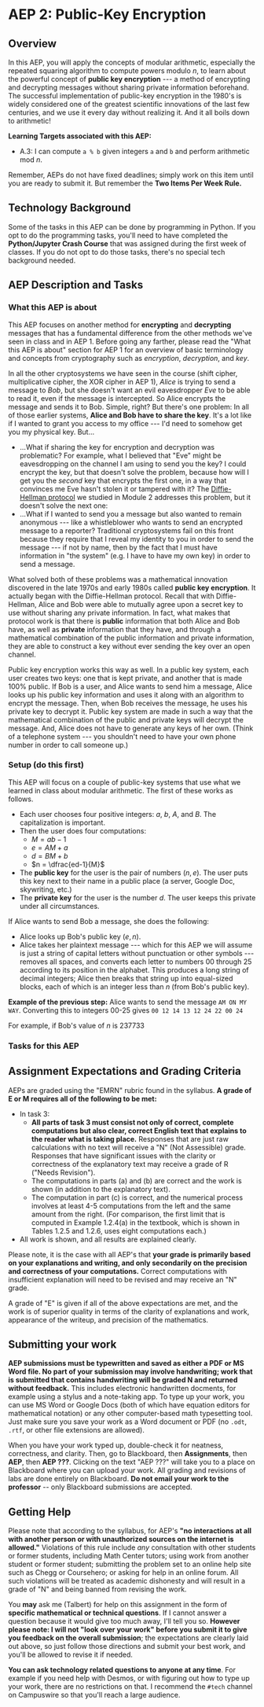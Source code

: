 # AEP 2: Public-Key Encryption

## Overview 

In this AEP, you will apply the concepts of modular arithmetic, especially the repeated squaring algorithm to compute powers modulo $n$, to learn about the powerful concept of **public key encryption** --- a method of encrypting and decrypting messages without sharing private information beforehand. The successful implementation of public-key encryption in the 1980's is widely considered one of the greatest scientific innovations of the last few centuries, and we use it every day without realizing it. And it all boils down to arithmetic! 

**Learning Targets associated with this AEP:**

-   A.3: I can compute  `a % b`  given integers  `a`  and  `b`  and perform arithmetic mod $n$.

Remember, AEPs do not have fixed deadlines; simply work on this item until you are ready to submit it. But remember the **Two Items Per Week Rule.** 

## Technology Background

Some of the tasks in this AEP can be done by programming in Python. If you opt to do the programming tasks, you'll need to have completed the **Python/Jupyter Crash Course** that was assigned during the first week of classes. If you do not opt to do those tasks, there's no special tech background needed. 

## AEP Description and Tasks 

### What this AEP is about

This AEP focuses on another method for **encrypting** and **decrypting** messages that has a fundamental difference from the other methods we've seen in class and in AEP 1. Before going any farther, please read the "What this AEP is about" section for AEP 1 for an overview of basic terminology and concepts from cryptography such as *encryption*, *decryption*, and *key*.

In all the other cryptosystems we have seen in the course (shift cipher, multiplicative cipher, the XOR cipher in AEP 1), *Alice* is trying to send a message to *Bob*, but she doesn't want an evil eavesdropper *Eve* to be able to read it, even if the message is intercepted. So Alice encrypts the message and sends it to Bob. Simple, right? But there's one problem: In all of those earlier systems, **Alice and Bob have to share the key**. It's a lot like if I wanted to grant you access to my office --- I'd need to somehow get you my physical key. But...

- ...What if sharing the key for encryption and decryption was problematic? For example, what I believed that "Eve" might be eavesdropping on the channel I am using to send you the key? I could encrypt the key, but that doesn't solve the problem, because how will I get you the *second* key that encrypts the first one, in a way that convinces me Eve hasn't stolen it or tampered with it? The [Diffie-Hellman protocol](https://en.wikipedia.org/wiki/Diffie%E2%80%93Hellman_key_exchange) we studied in Module 2 addresses this problem, but it doesn't solve the next one:
- ...What if I wanted to send you a message but also wanted to remain anonymous --- like a whistleblower who wants to send an encrypted message to a reporter? Traditional cryptosystems fail on this front because they require that I reveal my identity to you in order to send the message --- if not by name, then by the fact that I must have information in "the system" (e.g. I have to have my own key) in order to send a message. 

What solved both of these problems was a mathematical innovation discovered in the late 1970s and early 1980s called **public key encryption**. It actually began with the Diffie-Hellman protocol. Recall that with Diffie-Hellman, Alice and Bob were able to mutually agree upon a secret key to use without sharing any private information. In fact, what makes that protocol work is that there is **public** information that both Alice and Bob have, as well as **private**  information that they have, and through a mathematical combination of the public information and private information, they are able to construct a key without ever sending the key over an open channel. 

Public key encryption works this way as well. In a public key system, each user creates two keys: one that is kept private, and another that is made 100% public. If Bob is a user, and Alice wants to send him a message, Alice looks up his public key information and uses it along with an algorithm to encrypt the message. Then, when Bob receives the message, he uses his private key to decrypt it. Public key system are made in such a way that the mathematical combination of the public and private keys will decrypt the message. And, Alice does not have to generate any keys of her own. (Think of a telephone system --- you shouldn't need to have your own phone number in order to call someone up.) 

### Setup (do this first) 

This AEP will focus on a couple of public-key systems that use what we learned in class about modular arithmetic. The first of these works as follows. 

- Each user chooses four positive integers: $a$, $b$, $A$, and $B$. The capitalization is important. 
- Then the user does four computations: 
	- $M = ab - 1$
	- $e = AM + a$
	- $d = BM + b$
	- $n = \dfrac{ed-1}{M}$ 
- The **public key** for the user is the pair of numbers $(n,e)$. The user puts this key next to their name in a public place (a server, Google Doc, skywriting, etc.) 
- The **private key** for the user is the number $d$. The user keeps this private under all circumstances. 

If Alice wants to send Bob a message, she does the following: 

- Alice looks up Bob's public key $(e,n)$. 
- Alice takes her plaintext message --- which for this AEP we will assume is just a string of capital letters without punctuation or other symbols --- removes all spaces, and converts each letter to numbers $00$ through $25$ according to its position in the alphabet. This produces a long string of decimal integers; Alice then breaks that string up into equal-sized blocks, each of which is an integer less than $n$ (from Bob's public key). 

**Example of the previous step:** Alice wants to send the message `AM ON MY WAY`. Converting this to integers 00-25 gives `00 12 14 13 12 24 22 00 24` 

For example, if Bob's value of $n$ is 237733
### Tasks for this AEP



## Assignment Expectations and Grading Criteria 

AEPs are graded using the "EMRN" rubric found in the syllabus. **A grade of E or M requires all of the following to be met:**


- In task 3:
	- **All parts of task 3 must consist not only of correct, complete computations but also clear, correct English text that explains to the reader what is taking place.** Responses that are just raw calculations with no text will receive a "N" (Not Assessible) grade. Responses that have significant issues with the clarity or correctness of the explanatory text may receive a grade of R ("Needs Revision").
	- The computations in parts (a) and (b) are correct and the work is shown (in addition to the explanatory text).
	- The computation in part (c) is correct, and the numerical process involves at least 4-5 computations from the left and the same amount from the right. (For comparison, the first limit that is computed in Example 1.2.4(a) in the textbook, which is shown in Tables 1.2.5 and 1.2.6, uses eight computations each.)
- All work is shown, and all results are explained clearly. 

Please note, it is the case with all AEP's that **your grade is primarily based on your explanations and writing, and only secondarily on the precision and correctness of your computations.** Correct computations with insufficient explanation will need to be revised and may receive an "N" grade. 

A grade of "E" is given if all of the above expectations are met, and the work is of superior quality in terms of the clarity of explanations and work, appearance of the writeup, and precision of the mathematics. 


## Submitting your work 

**AEP submissions must be typewritten and saved as either a PDF or MS Word file. No part of your submission may involve handwriting; work that is submitted that contains handwriting will be graded N and returned without feedback.** This includes electronic handwritten docments, for example using a stylus and a note-taking app. To type up your work, you can use MS Word or Google Docs (both of which have equation editors for mathematical notation) or any other computer-based math typesetting tool. Just make sure you save your work as a Word document or PDF (no `.odt`, `.rtf`, or other file extensions are allowed).

When you have your work typed up, double-check it for neatness, correctness, and clarity. Then, go to Blackboard, then **Assignments**, then **AEP**, then **AEP ???**. Clicking on the text "AEP ???" will take you to a place on Blackboard where you can upload your work. All grading and revisions of labs are done entirely on Blackboard. **Do not email your work to the professor** -- only Blackboard submissions are accepted.

## Getting Help

Please note that according to the syllabus, for AEP's **"no interactions at all with another person or with unauthorized sources on the internet is allowed."** Violations of this rule include *any* consultation with other students or former students, including Math Center tutors; using work from another student or former student; submitting the problem set to an online help site such as Chegg or Coursehero; or asking for help in an online forum. All such violations will be treated as academic dishonesty and will result in a grade of "N" and being banned from revising the work. 

You **may** ask me (Talbert) for help on this assignment in the form of **specific mathematical or technical questions**. If I cannot answer a question because it would give too much away, I'll tell you so. **However please note: I will not "look over your work" before you submit it to give you feedback on the overall submission**; the expectations are clearly laid out above, so just follow those directions and submit your best work, and you'll be allowed to revise it if needed. 
 
**You can ask technology related questions to anyone at any time**. For example if you need help with Desmos, or with figuring out how to type up your work, there are no restrictions on that. I recommend the `#tech` channel on Campuswire so that you'll reach a large audience. 
<!--stackedit_data:
eyJoaXN0b3J5IjpbMTgwNTAwNDk5MCwzMzE1NzM1NDYsNDgxMj
kzODQ5XX0=
-->